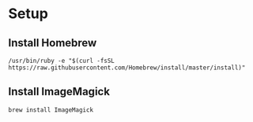 # Setup
## Install Homebrew
```
/usr/bin/ruby -e "$(curl -fsSL https://raw.githubusercontent.com/Homebrew/install/master/install)"
```

## Install ImageMagick
```
brew install ImageMagick
```
